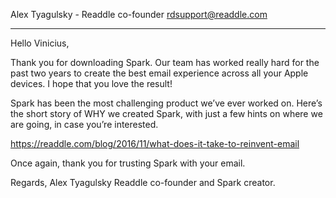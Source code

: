 Alex Tyagulsky - Readdle co-founder <rdsupport@readdle.com>

---

Hello Vinicius,

Thank you for downloading Spark. Our team has worked really hard for the past two years to create the best email experience across all your Apple devices. I hope that you love the result!

Spark has been the most challenging product we’ve ever worked on. Here’s the short story of WHY we created Spark, with just a few hints on where we are going, in case you’re interested.

https://readdle.com/blog/2016/11/what-does-it-take-to-reinvent-email

Once again, thank you for trusting Spark with your email.

Regards,
Alex Tyagulsky
Readdle co-founder and Spark creator.
